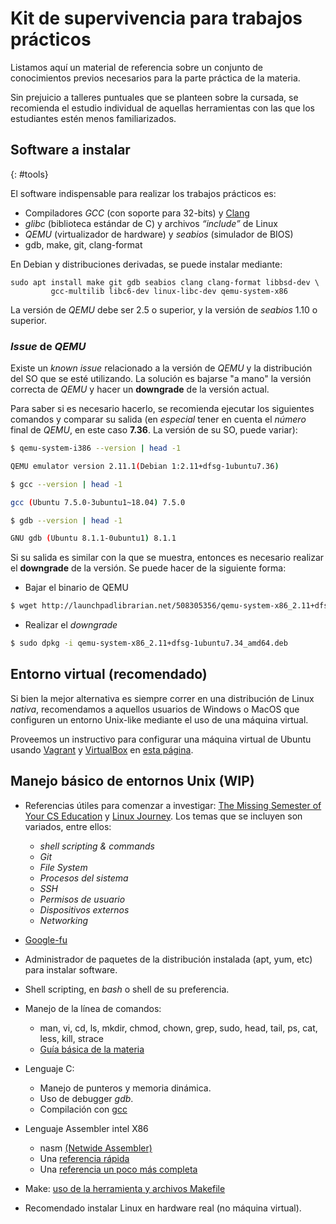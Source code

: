# Kit de supervivencia para trabajos prácticos

Listamos aquí un material de referencia sobre un conjunto de conocimientos previos necesarios para la parte práctica de la materia.

Sin prejuicio a talleres puntuales que se planteen sobre la cursada, se recomienda el estudio individual de aquellas herramientas con las que los estudiantes estén menos familiarizados.

## Software a instalar
{: #tools}

El software indispensable para realizar los trabajos prácticos es:

  - Compiladores _GCC_ (con soporte para 32-bits) y [Clang]
  - _glibc_ (biblioteca estándar de C) y archivos _“include”_ de Linux
  - _QEMU_ (virtualizador de hardware) y _seabios_ (simulador de BIOS)
  - gdb, make, git, clang-format

En Debian y distribuciones derivadas, se puede instalar mediante:

```
sudo apt install make git gdb seabios clang clang-format libbsd-dev \
         gcc-multilib libc6-dev linux-libc-dev qemu-system-x86
```

La versión de _QEMU_ debe ser 2.5 o superior, y la versión de _seabios_ 1.10 o superior.

### _Issue_ de **_QEMU_**

Existe un _known issue_ relacionado a la versión de _QEMU_ y la distribución del SO que se esté utilizando. La solución es bajarse "a mano" la versión correcta de _QEMU_ y hacer un **downgrade** de la versión actual.

Para saber si es necesario hacerlo, se recomienda ejecutar los siguientes comandos y comparar su salida (en _especial_ tener en cuenta el _número_ final de _QEMU_, en este caso **7.36**. La versión de su SO, puede variar):

```bash
$ qemu-system-i386 --version | head -1

QEMU emulator version 2.11.1(Debian 1:2.11+dfsg-1ubuntu7.36)

$ gcc --version | head -1

gcc (Ubuntu 7.5.0-3ubuntu1~18.04) 7.5.0

$ gdb --version | head -1

GNU gdb (Ubuntu 8.1.1-0ubuntu1) 8.1.1
```

Si su salida es similar con la que se muestra, entonces es necesario realizar el **downgrade** de la versión. Se puede hacer de la siguiente forma:

- Bajar el binario de QEMU

```bash
$ wget http://launchpadlibrarian.net/508305356/qemu-system-x86_2.11+dfsg-1ubuntu7.34_amd64.deb
```

- Realizar el _downgrade_

```bash
$ sudo dpkg -i qemu-system-x86_2.11+dfsg-1ubuntu7.34_amd64.deb
```

[Clang]: https://en.wikipedia.org/wiki/Clang

## Entorno virtual (recomendado)

Si bien la mejor alternativa es siempre correr en una distribución de Linux _nativa_, recomendamos a aquellos usuarios de Windows o MacOS que configuren un entorno Unix-like mediante el uso de una máquina virtual.

Proveemos un instructivo para configurar una máquina virtual de Ubuntu usando [Vagrant][vagrant] y [VirtualBox][virtualbox] en [esta página](vm.md).

[vagrant]: https://www.vagrantup.com/
[virtualbox]:https://www.virtualbox.org/

## Manejo básico de entornos Unix (WIP)

  - Referencias útiles para comenzar a investigar: [The Missing Semester of Your CS Education](https://missing.csail.mit.edu/) y [Linux Journey](https://linuxjourney.com/). Los temas que se incluyen son variados, entre ellos:
    - _shell scripting & commands_
    - _Git_
    - _File System_
    - _Procesos del sistema_
    - _SSH_
    - _Permisos de usuario_
    - _Dispositivos externos_
    - _Networking_

  - [Google-fu](https://en.wiktionary.org/wiki/Google-fu)
  - Administrador de paquetes de la distribución instalada (apt, yum, etc) para instalar software.
  - Shell scripting, en _bash_ o shell de su preferencia.
  - Manejo de la línea de comandos:
    - man, vi, cd, ls, mkdir, chmod, chown, grep, sudo, head, tail, ps, cat, less, kill, strace
    - [Guía básica de la materia](https://docs.google.com/spreadsheets/d/1eKCDfeSbdcydg0VPmW0oaIONgv1DPnSSILOk2vQSv4Y/pubhtml)
  - Lenguaje C:
    - Manejo de punteros y memoria dinámica.
    - Uso de debugger _gdb_.
    - Compilación con [gcc](https://gcc.gnu.org)
  - Lenguaje Assembler intel X86
    - nasm [(Netwide Assembler)](http://www.nasm.us/)
    - Una [referencia rápida](https://www.cs.uaf.edu/2005/fall/cs301/support/x86/index.html)
    - Una [referencia un poco más completa](http://www.jegerlehner.ch/intel/IntelCodeTable.pdf)
  - Make: [uso de la herramienta y archivos Makefile](https://www.gnu.org/software/make/manual/html_node/Quick-Reference.html)
  - Recomendado instalar Linux en hardware real (no máquina virtual).
